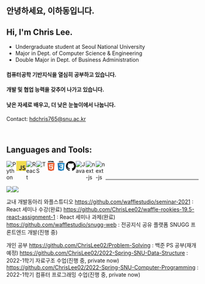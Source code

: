 ## 안녕하세요, 이하동입니다.
## Hi, I'm Chris Lee.

- Undergraduate student at Seoul National University 
- Major in Dept. of Computer Science & Engineering
- Double Major in Dept. of Business Administration

#### 컴퓨터공학 기반지식을 열심히 공부하고 있습니다.
#### 개발 및 협업 능력을 갖추어 나가고 있습니다.
#### 낮은 자세로 배우고, 더 낮은 눈높이에서 나눕니다.

Contact: hdchris765@snu.ac.kr

<br />

## Languages and Tools:

<img align="left" alt="Python" width="26px" src="https://raw.githubusercontent.com/jmnote/z-icons/master/svg/python.svg" />
<img align="left" alt="JS" width="26px" src="https://raw.githubusercontent.com/github/explore/80688e429a7d4ef2fca1e82350fe8e3517d3494d/topics/javascript/javascript.png" />
<img align="left" alt="React" width="26px" src="https://cdn.jsdelivr.net/gh/devicons/devicon/icons/react/react-original-wordmark.svg" />
<img align="left" alt="TS" width="26px" src="https://upload.wikimedia.org/wikipedia/commons/thumb/4/4c/Typescript_logo_2020.svg/512px-Typescript_logo_2020.svg.png" />
<img align="left" alt="HTML5" width="26px" src="https://raw.githubusercontent.com/github/explore/80688e429a7d4ef2fca1e82350fe8e3517d3494d/topics/html/html.png" />
<img align="left" alt="CSS3" width="26px" src="https://raw.githubusercontent.com/github/explore/80688e429a7d4ef2fca1e82350fe8e3517d3494d/topics/css/css.png" />
<img align="left" alt="GitHub" width="26px" src="https://raw.githubusercontent.com/github/explore/78df643247d429f6cc873026c0622819ad797942/topics/github/github.png" />
<img align="left" alt="Java" width="26px" src="https://raw.githubusercontent.com/jmnote/z-icons/master/svg/java.svg" />
<img align="left" alt="next-js" width="26px" src="https://user-images.githubusercontent.com/81219809/169694952-95c42b69-1645-41c7-ab1f-616c1a3760ce.svg" />
<img align="left" alt="next-js" width="26px" src="https://user-images.githubusercontent.com/81219809/169695007-9c10c585-0ce1-4942-975c-8aa394c588f4.svg" />



<br />
<br />

---

<img  align="center" src="https://github-readme-stats.vercel.app/api?username=ChrisLee02&show_icons=true&count_private=true&theme=buefy&hide_border=true&disable_animations=false"><img align="center" src="https://github-readme-stats.vercel.app/api/top-langs/?username=Chang-Man&layout=compact&theme=buefy&hide_border=true&disable_animations=false&count_private=true" />

교내 개발동아리 와플스튜디오
https://github.com/wafflestudio/seminar-2021 : React 세미나 수강(완료)
https://github.com/ChrisLee02/waffle-rookies-19.5-react-assignment-1 : React 세미나 과제(완료)
https://github.com/wafflestudio/snugg-web : 전공지식 공유 플랫폼 SNUGG 프론트엔드 개발(진행 중)

개인 공부
https://github.com/ChrisLee02/Problem-Solving : 백준 PS 공부(재개 예정)
https://github.com/ChrisLee02/2022-Spring-SNU-Data-Structure : 2022-1학기 자료구조 수업(진행 중, private now)
https://github.com/ChrisLee02/2022-Spring-SNU-Computer-Programming : 2022-1학기 컴퓨터 프로그래밍 수업(진행 중, private now)
